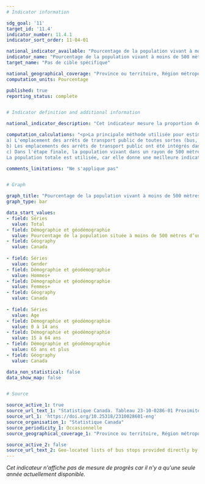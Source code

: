 ```yaml
---
# Indicator information

sdg_goal: '11'
target_id: '11.4'
indicator_number: 11.4.1
indicator_sort_order: 11-04-01

national_indicator_available: "Pourcentage de la population vivant à moins de 500 mètres d'un accès au transport en commun"
indicator_name: "Pourcentage de la population vivant à moins de 500 mètres d'un accès au transport en commun"
target_name: "Pas de cible spécifique"

national_geographical_coverage: "Province ou territoire, Région métropolitaine de recensement, Partie de région métropolitaine de recensement" 
computation_units: Pourcentage

published: true
reporting_status: complete


# Indicator definition and additional information

national_indicator_description: "Cet indicateur mesure la proportion de la population d'une unité géographique vivant à moins de 500 mètres d'un accès au transport en commun." 

computation_calculations: "<p>La principale méthode utilisée pour estimer le pourcentage de Canadiens vivant dans un rayon de 500 mètres d'un point d'accès au transport en commun est la suivante : <br><br>
a) L'emplacement des arrêts de transport public de toutes sortes (bus, trolley, rail de surface et métro) a été obtenu à partir des sites web des villes ou acquis auprès des autorités locales de transport. Une couverture presque complète a été obtenue pour les municipalités composant les 35 villes métropolitaines.<br><br>
b) Les emplacements des arrêts de transport public ont été intégrés dans les bases de données géographiques de Statistique Canada contenant les chiffres de population pour les blocs de diffusion du recensement de 2016. Tous les blocs de diffusion situés dans un rayon de 500 mètres d'un arrêt de transport en commun ont été sélectionnés et additionnés pour la municipalité. Une distance en ligne droite n'est parfois pas l'itinéraire le plus direct, mais elle est appliquée de manière cohérente pour faciliter la comparaison entre les villes. Cette approche produit une légère surestimation.<br><br>
c) Dans l'étape finale, la population vivant dans un rayon de 500 mètres est divisée par la population totale de la ville métropolitaine entière.
La population totale est utilisée, car elle donne une meilleure indication du nombre réel de personnes en interaction sociale et économique dans l'espace de la zone métropolitaine, et donc potentiellement utilisatrices des transports publics.</p>"

comments_limitations: "Ne s'applique pas"


# Graph 

graph_title: "Pourcentage de la population vivant à moins de 500 mètres d'un accès au transport en commun"
graph_type: bar

data_start_values:
- field: Séries
  value: Total
- field: Démographie et géodémographie
  value: Pourcentage de la population située à moins de 500 mètres d’un arrêt de transport en commun
- field: Géography
  value: Canada
 
- field: Séries
  value: Gender
- field: Démographie et géodémographie
  value: Hommes+
- field: Démographie et géodémographie
  value: Femmes+
- field: Géography
  value: Canada
 
- field: Séries
  value: Age
- field: Démographie et géodémographie
  value: 0 à 14 ans
- field: Démographie et géodémographie
  value: 15 à 64 ans
- field: Démographie et géodémographie
  value: 65 ans et plus
- field: Géography
  value: Canada

data_non_statistical: false
data_show_map: false


# Source

source_active_1: true
source_url_text_1: "Statistique Canada. Tableau 23-10-0286-01 Proximité au transport en commun dans les villes métropolitaines cannadiennes, et des données reliées"
source_url_1: 'https://doi.org/10.25318/2310028601-eng'
source_organisation_1: "Statistique Canada"
source_periodicity_1: Occasionnelle
source_geographical_coverage_1: "Province ou territoire, Région métropolitaine de recensement, Partie de région métropolitaine de recensement"

source_active_2: false
source_url_text_2: Geo-located lists of bus stops provided directly by the municipalities or available on their Open Data website during fall 2019.
---
```

<i>Cet indicateur n'affiche pas de mesure de progrès car il n'y a qu'une seule année actuellement disponible.</i>
